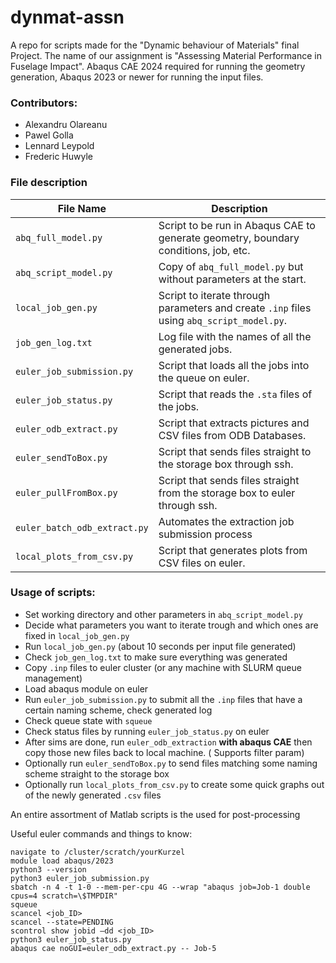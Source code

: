 # dynmat-assn

A repo for scripts made for the "Dynamic behaviour of Materials" final Project. The name of our assignment is
"Assessing Material Performance in Fuselage Impact". Abaqus CAE 2024 required for running the geometry generation,
Abaqus 2023 or newer for running the input files.

### Contributors:

- Alexandru Olareanu
- Pawel Golla
- Lennard Leypold
- Frederic Huwyle

### File description

| File Name                    | Description                                                                               |
|------------------------------|-------------------------------------------------------------------------------------------|
| `abq_full_model.py`          | Script to be run in Abaqus CAE to generate geometry, boundary conditions, job, etc.       |
| `abq_script_model.py`        | Copy of `abq_full_model.py` but without parameters at the start.                          |
| `local_job_gen.py`           | Script to iterate through parameters and create `.inp` files using `abq_script_model.py`. |
| `job_gen_log.txt`            | Log file with the names of all the generated jobs.                                        |
| `euler_job_submission.py`    | Script that loads all the jobs into the queue on euler.                                   |
| `euler_job_status.py`        | Script that reads the `.sta` files of the jobs.                                           |
| `euler_odb_extract.py`       | Script that extracts pictures and CSV files from ODB Databases.                           |
| `euler_sendToBox.py`         | Script that sends files straight to the storage box through ssh.                          |
| `euler_pullFromBox.py`       | Script that sends files straight from the storage box to euler through ssh.               |
| `euler_batch_odb_extract.py` | Automates the extraction job submission process                                           |
| `local_plots_from_csv.py`    | Script that generates plots from CSV files on euler.                                      |

### Usage of scripts:

- Set working directory and other parameters in `abq_script_model.py`
- Decide what parameters you want to iterate trough and which ones are fixed in `local_job_gen.py`
- Run `local_job_gen.py` (about 10 seconds per input file generated)
- Check `job_gen_log.txt` to make sure everything was generated
- Copy `.inp` files to euler cluster (or any machine with SLURM queue management)
- Load abaqus module on euler
- Run `euler_job_submission.py` to submit all the `.inp` files that have a certain naming scheme, check generated log
- Check queue state with `squeue`
- Check status files by running `euler_job_status.py` on euler
- After sims are done, run `euler_odb_extraction` **with abaqus CAE** then copy those new files back to local machine. (
  Supports filter param)
- Optionally run `euler_sendToBox.py` to send files matching some naming scheme straight to the storage box
- Optionally run `local_plots_from_csv.py` to create some quick graphs out of the newly generated `.csv` files

An entire assortment of Matlab scripts is the used for post-processing

Useful euler commands and things to know:
```
navigate to /cluster/scratch/yourKurzel
module load abaqus/2023
python3 --version
python3 euler_job_submission.py
sbatch -n 4 -t 1-0 --mem-per-cpu 4G --wrap "abaqus job=Job-1 double cpus=4 scratch=\$TMPDIR"
squeue
scancel <job_ID>
scancel --state=PENDING
scontrol show jobid –dd <job_ID>
python3 euler_job_status.py
abaqus cae noGUI=euler_odb_extract.py -- Job-5

```
